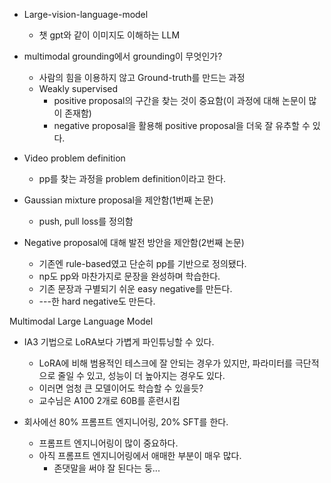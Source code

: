 - Large-vision-language-model
	- 챗 gpt와 같이 이미지도 이해하는 LLM

- multimodal grounding에서 grounding이 무엇인가?
	- 사람의 힘을 이용하지 않고 Ground-truth를 만드는 과정
	- Weakly supervised
		- positive proposal의 구간을 찾는 것이 중요함(이 과정에 대해 논문이 많이 존재함)
		- negative proposal을 활용해 positive proposal을 더욱 잘 유추할 수 있다.

- Video problem definition
	- pp를 찾는 과정을 problem definition이라고 한다.


- Gaussian mixture proposal을 제안함(1번째 논문)
	- push, pull loss를 정의함

- Negative proposal에 대해 발전 방안을 제안함(2번째 논문)
	- 기존엔 rule-based였고 단순히 pp를 기반으로 정의됐다.
	- np도 pp와 마찬가지로 문장을 완성하며 학습한다.
	- 기존 문장과 구별되기 쉬운 easy negative를 만든다.
	- ---한 hard negative도 만든다.


Multimodal Large Language Model


- IA3 기법으로 LoRA보다 가볍게 파인튜닝할 수 있다.
	- LoRA에 비해 범용적인 테스크에 잘 안되는 경우가 있지만, 파라미터를 극단적으로 줄일 수 있고, 성능이 더 높아지는 경우도 있다.
	- 이러면 엄청 큰 모델이어도 학습할 수 있을듯?
	- 교수님은 A100 2개로 60B를 훈련시킴

- 회사에선 80% 프롬프트 엔지니어링, 20% SFT를 한다.
	- 프롬프트 엔지니어링이 많이 중요하다.
	- 아직 프롬프트 엔지니어링에서 애매한 부분이 매우 많다.
		- 존댓말을 써야 잘 된다는 둥...